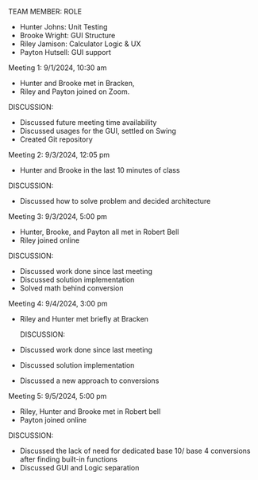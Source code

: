 TEAM MEMBER: ROLE
* Hunter Johns: Unit Testing
* Brooke Wright: GUI Structure
* Riley Jamison: Calculator Logic & UX
* Payton Hutsell: GUI support


Meeting 1: 9/1/2024, 10:30 am
* Hunter and Brooke met in Bracken,
* Riley and Payton joined on Zoom.

DISCUSSION:
* Discussed future meeting time availability
* Discussed usages for the GUI, settled on Swing
* Created Git repository

Meeting 2: 9/3/2024, 12:05 pm
* Hunter and Brooke in the last 10 minutes of class

DISCUSSION:
* Discussed how to solve problem and decided architecture

Meeting 3: 9/3/2024, 5:00 pm
* Hunter, Brooke, and Payton all met in Robert Bell
* Riley joined online

DISCUSSION:
* Discussed work done since last meeting
* Discussed solution implementation
* Solved math behind conversion

Meeting 4: 9/4/2024, 3:00 pm
* Riley and Hunter met briefly at Bracken

  DISCUSSION:
* Discussed work done since last meeting
* Discussed solution implementation
* Discussed a new approach to conversions

Meeting 5: 9/5/2024, 5:00 pm
* Riley, Hunter and Brooke met in Robert bell
* Payton joined online

DISCUSSION:
* Discussed the lack of need for dedicated base 10/ base 4 conversions after finding built-in functions
* Discussed GUI and Logic separation
